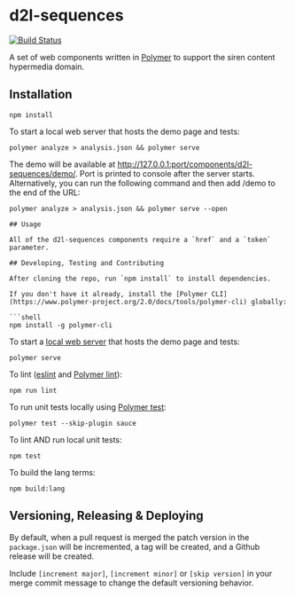 # d2l-sequences
[![Build Status](https://www.travis-ci.com/BrightspaceHypermediaComponents/sequences.svg?branch=master)](https://www.travis-ci.com/BrightspaceHypermediaComponents/sequences)

A set of web components written in [Polymer](https://www.polymer-project.org) to support the siren content hypermedia domain.

## Installation

```shell
npm install
```

To start a local web server that hosts the demo page and tests:

 ```shell
polymer analyze > analysis.json && polymer serve
```

 The demo will be available at http://127.0.0.1:port/components/d2l-sequences/demo/. Port is printed to console after the server starts. Alternatively, you can run the following command and then add /demo to the end of the URL:

 ```shell
polymer analyze > analysis.json && polymer serve --open

## Usage

All of the d2l-sequences components require a `href` and a `token` parameter.

## Developing, Testing and Contributing

After cloning the repo, run `npm install` to install dependencies.

If you don't have it already, install the [Polymer CLI](https://www.polymer-project.org/2.0/docs/tools/polymer-cli) globally:

```shell
npm install -g polymer-cli
```

To start a [local web server](https://www.polymer-project.org/2.0/docs/tools/polymer-cli-commands#serve) that hosts the demo page and tests:

```shell
polymer serve
```

To lint ([eslint](http://eslint.org/) and [Polymer lint](https://www.polymer-project.org/2.0/docs/tools/polymer-cli-commands#lint)):

```shell
npm run lint
```

To run unit tests locally using [Polymer test](https://www.polymer-project.org/2.0/docs/tools/polymer-cli-commands#tests):

```shell
polymer test --skip-plugin sauce
```

To lint AND run local unit tests:

```shell
npm test
```

To build the lang terms:

```shell
npm build:lang
```

## Versioning, Releasing & Deploying

By default, when a pull request is merged the patch version in the `package.json` will be incremented, a tag will be created, and a Github release will be created.

Include `[increment major]`, `[increment minor]` or `[skip version]` in your merge commit message to change the default versioning behavior.

